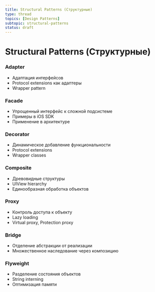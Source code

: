 ```yaml
---
title: Structural Patterns (Структурные)
type: thread
topics: [Design Patterns]
subtopic: structural-patterns
status: draft
---
```


# Structural Patterns (Структурные)


### Adapter
- Адаптация интерфейсов
- Protocol extensions как адаптеры
- Wrapper pattern

### Facade
- Упрощенный интерфейс к сложной подсистеме
- Примеры в iOS SDK
- Применение в архитектуре

### Decorator
- Динамическое добавление функциональности
- Protocol extensions
- Wrapper classes

### Composite
- Древовидные структуры
- UIView hierarchy
- Единообразная обработка объектов

### Proxy
- Контроль доступа к объекту
- Lazy loading
- Virtual proxy, Protection proxy

### Bridge
- Отделение абстракции от реализации
- Множественное наследование через композицию

### Flyweight
- Разделение состояния объектов
- String interning
- Оптимизация памяти

